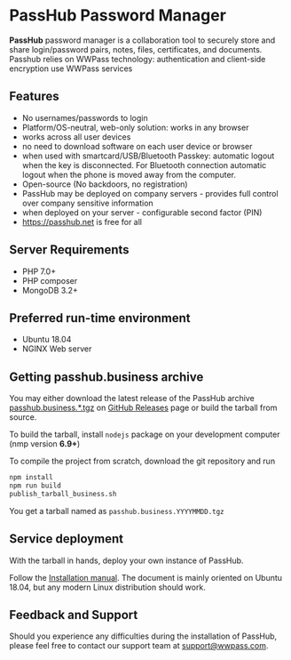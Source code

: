 # PassHub Password Manager

**PassHub** password manager is a collaboration tool to securely store and share login/password pairs, notes, files, certificates, and documents. Passhub relies on WWPass technology: authentication and client-side encryption use WWPass services

## Features

- No usernames/passwords to login
- Platform/OS-neutral, web-only solution: works in any browser
- works across all user devices
- no need to download software on each user device or browser
- when used with smartcard/USB/Bluetooth Passkey: automatic logout when the key is disconnected. For Bluetooth connection automatic logout when the phone is moved away from the computer.
- Open-source (No backdoors, no registration)
- PassHub may be deployed on company servers - provides full control over company sensitive information
- when deployed on your server - configurable second factor (PIN)
- https://passhub.net is free for all

## Server Requirements

- PHP 7.0+
- PHP composer
- MongoDB 3.2+

## Preferred run-time environment

- Ubuntu 18.04
- NGINX Web server

## Getting passhub.business archive

You may either download the latest release of the PassHub archive [passhub.business.*.tgz](https://github.com/wwpass/passhub/releases/download/v1.0.0/passhub.business.20190514.tgz) on [GitHub Releases](https://github.com/wwpass/passhub/) page or build the tarball from source.

To build the tarball, install `nodejs` package on your development computer (nmp version **6.9+**)

To compile the project from scratch, download the git repository and run

```sh
npm install
npm run build
publish_tarball_business.sh
```

You get a tarball named as `passhub.business.YYYYMMDD.tgz`

## Service deployment

With the tarball in hands, deploy your own instance of PassHub.

Follow the [Installation manual](https://github.com/wwpass/passhub/blob/master/InstallingPassHubOnUbuntu18.04.md). The document is mainly oriented on Ubuntu 18.04, but any modern Linux distribution should work.

## Feedback and Support

Should you experience any difficulties during the installation of PassHub, please feel free to contact our support team at support@wwpass.com.
